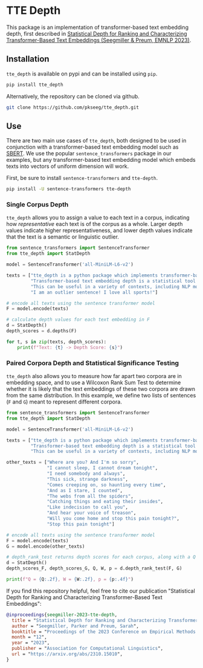 # TTE Depth

This package is an implementation of transformer-based text embedding depth, first described in [Statistical Depth for Ranking and Characterizing Transformer-Based Text Embeddings (Seegmiller & Preum, EMNLP 2023)](https://arxiv.org/abs/2310.15010).

## Installation

`tte_depth` is available on pypi and can be installed using `pip`.

```bash
pip install tte_depth
```

Alternatively, the repository can be cloned via github.

```bash
git clone https://github.com/pkseeg/tte_depth.git
```

## Use

There are two main use cases of `tte_depth`, both designed to be used in conjunction with a transformer-based text embedding model such as [SBERT](https://www.sbert.net/). We use the popular `sentence_transformers` package in our examples, but any transformer-based text embedding model which embeds texts into vectors of uniform dimension will work.

First, be sure to install `sentence-transformers` and `tte-depth`.

```bash
pip install -U sentence-transformers tte-depth
```

### Single Corpus Depth
`tte_depth` allows you to assign a value to each text in a corpus, indicating how _representative_ each text is of the corpus as a whole. Larger depth values indicate higher representativeness, and lower depth values indicate that the text is a semantic or linguistic outlier.

```python
from sentence_transformers import SentenceTransformer
from tte_depth import StatDepth

model = SentenceTransformer('all-MiniLM-L6-v2')

texts = ["tte_depth is a python package which implements transformer-based text embedding depth.",
         "Transformer-based text embedding depth is a statistical tool for selecting representative texts from a large corpus.",
         "This can be useful in a variety of contexts, including NLP modeling and inference tasks.",
         "I am an outlier sentence! I love all sports!"]

# encode all texts using the sentence transformer model
F = model.encode(texts)

# calculate depth values for each text embedding in F
d = StatDepth()
depth_scores = d.depths(F)

for t, s in zip(texts, depth_scores):
    print(f"Text: {t} -> Depth Score: {s}")
```

### Paired Corpora Depth and Statistical Significance Testing
`tte_depth` also allows you to measure how far apart two corpora are in embedding space, and to use a Wilcoxon Rank Sum Test to determine whether it is likely that the text embeddings of these two corpora are drawn from the same distribution. In this example, we define two lists of sentences (`F` and `G`) meant to represent different corpora.


```python
from sentence_transformers import SentenceTransformer
from tte_depth import StatDepth

model = SentenceTransformer('all-MiniLM-L6-v2')

texts = ["tte_depth is a python package which implements transformer-based text embedding depth.",
         "Transformer-based text embedding depth is a statistical tool for selecting representative texts from a large corpus.",
         "This can be useful in a variety of contexts, including NLP modeling and inference tasks."]

other_texts = ["Where are you? And I'm so sorry",
               "I cannot sleep, I cannot dream tonight",
               "I need somebody and always",
               "This sick, strange darkness",
               "Comes creeping on, so haunting every time",
               "And as I stare, I counted",
               "The webs from all the spiders",
               "Catching things and eating their insides",
               "Like indecision to call you",
               "And hear your voice of treason",
               "Will you come home and stop this pain tonight?",
               "Stop this pain tonight"]

# encode all texts using the sentence transformer model
F = model.encode(texts)
G = model.encode(other_texts)

# depth_rank_test returns depth scores for each corpus, along with a Q estimate, W test statistic from the Wilcoxon Rank Sum Test, and an associated p-value
d = StatDepth()
depth_scores_F, depth_scores_G, Q, W, p = d.depth_rank_test(F, G)

print(f"Q = {Q:.2f}, W = {W:.2f}, p = {p:.4f}")
```

If you find this repository helpful, feel free to cite our publication "Statistical Depth for Ranking and Characterizing Transformer-Based Text Embeddings":
```bibtex
@inproceedings{seegmiller-2023-tte-depth,
  title = "Statistical Depth for Ranking and Characterizing Transformer-Based Text Embeddings",
  author = "Seegmiller, Parker and Preum, Sarah",
  booktitle = "Proceedings of the 2023 Conference on Empirical Methods in Natural Language Processing",
  month = "12",
  year = "2023",
  publisher = "Association for Computational Linguistics",
  url = "https://arxiv.org/abs/2310.15010",
}
```
